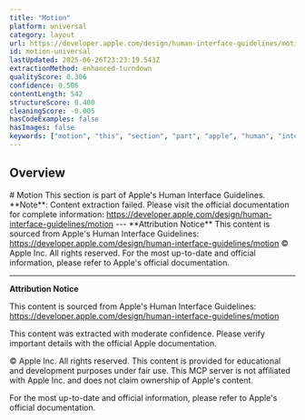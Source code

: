 ```yaml
---
title: "Motion"
platform: universal
category: layout
url: https://developer.apple.com/design/human-interface-guidelines/motion
id: motion-universal
lastUpdated: 2025-06-26T23:23:19.543Z
extractionMethod: enhanced-turndown
qualityScore: 0.306
confidence: 0.506
contentLength: 542
structureScore: 0.400
cleaningScore: -0.005
hasCodeExamples: false
hasImages: false
keywords: ["motion", "this", "section", "part", "apple", "human", "interface", "guidelines", "note", "content"]
---
```

## Overview

\# Motion This section is part of Apple's Human Interface Guidelines. \*\*Note\*\*: Content extraction failed. Please visit the official documentation for complete information: https://developer.apple.com/design/human-interface-guidelines/motion --- \*\*Attribution Notice\*\* This content is sourced from Apple's Human Interface Guidelines: https://developer.apple.com/design/human-interface-guidelines/motion © Apple Inc. All rights reserved. For the most up-to-date and official information, please refer to Apple's official documentation.

---

**Attribution Notice**

This content is sourced from Apple's Human Interface Guidelines: https://developer.apple.com/design/human-interface-guidelines/motion

This content was extracted with moderate confidence. Please verify important details with the official Apple documentation.

© Apple Inc. All rights reserved. This content is provided for educational and development purposes under fair use. This MCP server is not affiliated with Apple Inc. and does not claim ownership of Apple's content.

For the most up-to-date and official information, please refer to Apple's official documentation.
